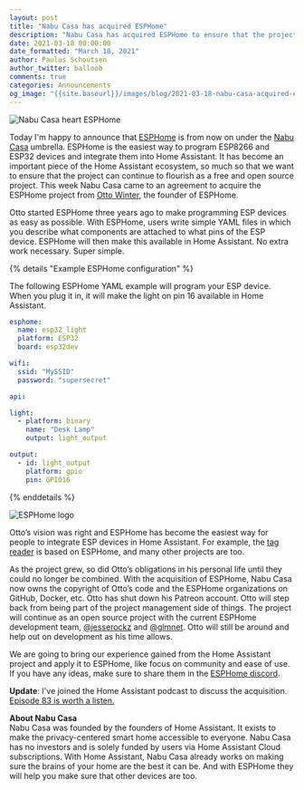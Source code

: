 ```yaml
---
layout: post
title: "Nabu Casa has acquired ESPHome"
description: "Nabu Casa has acquired ESPHome to ensure that the project can continue to flourish as a free and open source project."
date: 2021-03-18 00:00:00
date_formatted: "March 18, 2021"
author: Paulus Schoutsen
author_twitter: balloob
comments: true
categories: Announcements
og_image: "{{site.baseurl}}/images/blog/2021-03-18-nabu-casa-acquired-esphome/social.png"
---
```


<img alt="Nabu Casa heart ESPHome" src="{{site.baseurl}}/images/blog/2021-03-18-nabu-casa-acquired-esphome/social.png" />


Today I'm happy to announce that [ESPHome](https://esphome.io) is from now on under the [Nabu Casa](https://www.nabucasa.com) umbrella. ESPHome is the easiest way to program ESP8266 and ESP32 devices and integrate them into Home Assistant. It has become an important piece of the Home Assistant ecosystem, so much so that we want to ensure that the project can continue to flourish as a free and open source project. This week Nabu Casa came to an agreement to acquire the ESPHome project from [Otto Winter](https://github.com/ottowinter), the founder of ESPHome.

Otto started ESPHome three years ago to make programming ESP devices as easy as possible. With ESPHome, users write simple YAML files in which you describe what components are attached to what pins of the ESP device. ESPHome will then make this available in Home Assistant. No extra work necessary. Super simple.

{% details "Example ESPHome configuration" %}

The following ESPHome YAML example will program your ESP device. When you plug it in, it will make the light on pin 16 available in Home Assistant.

```yaml
esphome:
  name: esp32_light
  platform: ESP32
  board: esp32dev

wifi:
  ssid: "MySSID"
  password: "supersecret"

api:

light:
  - platform: binary
    name: "Desk Lamp"
    output: light_output

output:
  - id: light_output
    platform: gpio
    pin: GPIO16
```

{% enddetails %}

<img alt="ESPHome logo" src="{{site.baseurl}}/images/sponsors/esphome.svg" class='no-shadow' />

Otto’s vision was right and ESPHome has become the easiest way for people to integrate ESP devices in Home Assistant. For example, the [tag reader](/blog/2020/09/15/home-assistant-tags/#standalone-tag-reader) is based on ESPHome, and many other projects are too.

As the project grew, so did Otto’s obligations in his personal life until they could no longer be combined. With the acquisition of ESPHome, Nabu Casa now owns the copyright of Otto’s code and the ESPHome organizations on GitHub, Docker, etc. Otto has shut down his Patreon account. Otto will step back from being part of the project management side of things. The project will continue as an open source project with the current ESPHome development team, [@jesserockz](https://github.com/jesserockz) and [@glmnet](https://github.com/glmnet). Otto will still be around and help out on development as his time allows.

We are going to bring our experience gained from the Home Assistant project and apply it to ESPHome, like focus on community and ease of use. If you have any ideas, make sure to share them in the [ESPHome discord](https://discord.gg/KhAMKrd).

**Update**: I've joined the Home Assistant podcast to discuss the acquisition. [Episode 83 is worth a listen.](https://hasspodcast.io/ha083/)

**About Nabu Casa**<br>
Nabu Casa was founded by the founders of Home Assistant. It exists to make the privacy-centered smart home accessible to everyone. Nabu Casa has no investors and is solely funded by users via Home Assistant Cloud subscriptions. With Home Assistant, Nabu Casa already works on making sure the brains of your home are the best it can be. And with ESPHome they will help you make sure that other devices are too.

